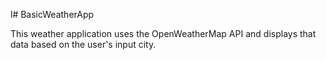 l# BasicWeatherApp

This weather application uses the OpenWeatherMap API and displays that data based on the user's input city.
